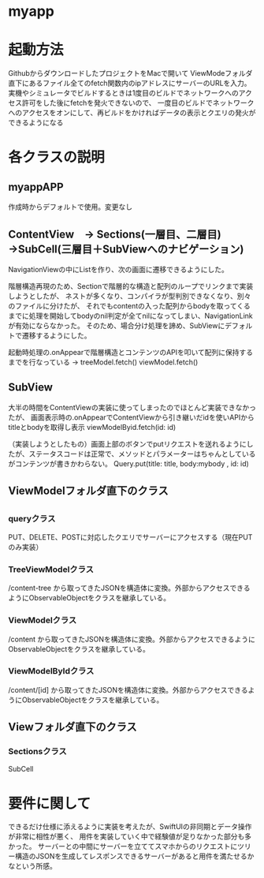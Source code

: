 # myapp
<h1>起動方法</h1>
GithubからダウンロードしたプロジェクトをMacで開いて
ViewModeフォルダ直下にあるファイル全てのfetch関数内のipアドレスにサーバーのURLを入力。
実機やシミュレータでビルドするときは1度目のビルドでネットワークへのアクセス許可をした後にfetchを発火できないので、
一度目のビルドでネットワークへのアクセスをオンにして、再ビルドをかければデータの表示とクエリの発火ができるようになる
<h1>各クラスの説明</h1>
<h2>myappAPP</h2>
作成時からデフォルトで使用。変更なし
<h2>ContentView　→ Sections(一層目、二層目) →SubCell(三層目＋SubViewへのナビゲーション)</h2>
NavigationViewの中にListを作り、次の画面に遷移できるようにした。

階層構造再現のため、Sectionで階層的な構造と配列のループでリンクまで実装しようとしたが、
ネストが多くなり、コンパイラが型判別できなくなり、別々のファイルに分けたが、
それでもcontentの入った配列からbodyを取ってくるまでに処理を開始してbodyのnil判定が全てnilになってしまい、NavigationLinkが有効にならなかった。
そのため、場合分け処理を諦め、SubViewにデフォルトで遷移するようにした。

起動時処理の.onAppearで階層構造とコンテンツのAPIを叩いて配列に保持するまでを行なっている ->	treeModel.fetch()		viewModel.fetch()

<h2>SubView</h2>
大半の時間をContentViewの実装に使ってしまったのでほとんど実装できなかったが、
画面表示時の.onAppearでContentViewから引き継いだidを使いAPIからtitleとbodyを取得し表示		viewModelByid.fetch(id: id)

（実装しようとしたもの）画面上部のボタンでputリクエストを送れるようにしたが、ステータスコードは正常で、メソッドとパラメーターはちゃんとしているがコンテンツが書きかわらない。
Query.put(title: title, body:mybody , id: id)


<h2>ViewModelフォルダ直下のクラス<h2>
<h3>queryクラス</h3>
PUT、DELETE、POSTに対応したクエリでサーバーにアクセスする（現在PUTのみ実装）
<h3>TreeViewModelクラス</h3>
/content-tree		から取ってきたJSONを構造体に変換。外部からアクセスできるようにObservableObjectをクラスを継承している。
<h3>ViewModelクラス</h3>
/content			から取ってきたJSONを構造体に変換。外部からアクセスできるようにObservableObjectをクラスを継承している。
<h3>ViewModelByIdクラス</h3>
/content/[id]		から取ってきたJSONを構造体に変換。外部からアクセスできるようにObservableObjectをクラスを継承している。

<h2>Viewフォルダ直下のクラス</h2>
<h3>Sectionsクラス</h3>
SubCell

<h1>要件に関して</h1>
できるだけ仕様に添えるように実装を考えたが、SwiftUIの非同期とデータ操作が非常に相性が悪く、
用件を実装していく中で経験値が足りなかった部分も多かった。
サーバーとの中間にサーバーを立ててスマホからのリクエストにツリー構造のJSONを生成してレスポンスできるサーバーがあると用件を満たせるかなという所感。
